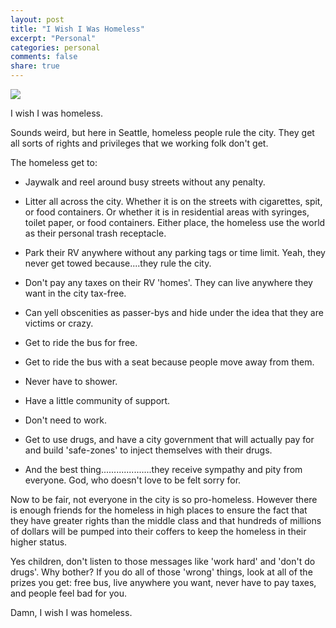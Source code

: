```yaml
---
layout: post
title: "I Wish I Was Homeless"
excerpt: "Personal"
categories: personal
comments: false
share: true
---
```



![](https://www.mercurynews.com/wp-content/uploads/2017/03/sjm-homeless-03xx-08.jpg?w=620)





I wish I was homeless.


Sounds weird, but here in Seattle, homeless people rule the city. They get all sorts of rights and privileges that we working folk don't get. 


The homeless get to:


- Jaywalk and reel around busy streets without any penalty.

- Litter all across the city. Whether it is on the streets with cigarettes, spit, or food containers. Or whether it is in residential areas with syringes, toilet paper, or food containers. Either place, the homeless use the world as their personal trash receptacle.

- Park their RV anywhere without any parking tags or time limit. Yeah, they never get towed because....they rule the city.

- Don't pay any taxes on their RV 'homes'. They can live anywhere they want in the city tax-free.

- Can yell obscenities as passer-bys and hide under the idea that they are victims or crazy.

- Get to ride the bus for free.

- Get to ride the bus with a seat because people move away from them.

- Never have to shower.

- Have a little community of support.

- Don't need to work.

- Get to use drugs, and have a city government that will actually pay for and build 'safe-zones' to inject themselves with their drugs.

- And the best thing....................they receive sympathy and pity from everyone. God, who doesn't love to be felt sorry for.



Now to be fair, not everyone in the city is so pro-homeless. However there is enough friends for the homeless in high places to ensure the fact that they have greater rights than the middle class and that hundreds of millions of dollars will be pumped into their coffers to keep the homeless in their higher status. 


Yes children, don't listen to those messages like 'work hard' and 'don't do drugs'. Why bother? If you do all of those 'wrong' things, look at all of the prizes you get: free bus, live anywhere you want, never have to pay taxes, and people feel bad for you.


Damn, I wish I was homeless.







